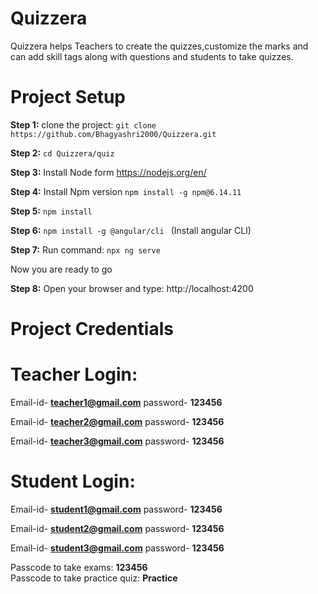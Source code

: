 # Quizzera
Quizzera helps Teachers to create the quizzes,customize the marks and can add skill tags along with questions and students to take quizzes.

# Project Setup
**Step 1:** clone the project: ``` git clone https://github.com/Bhagyashri2000/Quizzera.git ```

**Step 2:** ``` cd Quizzera/quiz ```

**Step 3:** Install Node form  https://nodejs.org/en/

**Step 4:** Install Npm version ``` npm install -g npm@6.14.11 ```

**Step 5:** ``` npm install ```

**Step 6:** ```npm install -g @angular/cli ``` (Install angular CLI)

**Step 7:** Run command:   ``` npx ng serve ```


Now you are ready to go 

**Step 8:** Open your browser and type: http://localhost:4200

# Project Credentials
# Teacher Login: <br />
Email-id- **teacher1@gmail.com**
password- **123456**<br />

Email-id- **teacher2@gmail.com**
password- **123456**<br />

Email-id- **teacher3@gmail.com**
password- **123456**<br />

# Student Login: <br />
Email-id- **student1@gmail.com**
password- **123456**

Email-id- **student2@gmail.com**
password- **123456**

Email-id- **student3@gmail.com**
password- **123456**

Passcode to take exams:
**123456** <br />
Passcode to take practice quiz:
**Practice**


